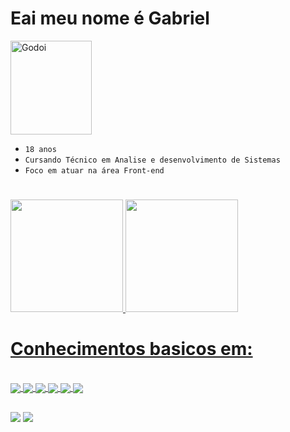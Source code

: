 # Eai meu nome é Gabriel

<img align="center"  alt="Godoi" height="150" width="130" border-radius=15px src="https://user-images.githubusercontent.com/91087797/134597250-54b94602-58d0-4a18-9a33-92e780a70955.png">

* `18 anos`
* `Cursando Técnico em Analise e desenvolvimento de Sistemas`
* `Foco em atuar na área Front-end`


# 

   
   <div>
  <a href="https://github.com/Godoigabriell">
  <img height="180em" src="https://github-readme-stats.vercel.app/api?username=Godoigabriell&show_icons=true&theme=github_dark&include_all_commits=true&count_private=true"/>
  <img height="180em" src="https://github-readme-stats.vercel.app/api/top-langs/?username=Godoigabriell&layout=compact&langs_count=7&theme=github_dark"/>
 </div>
   
   # Conhecimentos basicos em:
 
 
 <br>
  
  <div style="display: inline_block">
  <img align="center"  src="https://img.shields.io/badge/HTML5-E34F26?style=for-the-badge&logo=html5&logoColor=white"/>
  <img align="center" src="https://img.shields.io/badge/Bootstrap-563D7C?style=for-the-badge&logo=bootstrap&logoColor=white"/>
  <img align="center" src="https://img.shields.io/badge/CSS3-1572B6?style=for-the-badge&logo=css3&logoColor=white"/>
  <img align="center" src="https://img.shields.io/badge/JavaScript-F7DF1E?style=for-the-badge&logo=javascript&logoColor=black"/>
  <img align="center" src="https://img.shields.io/badge/PHP-777BB4?style=for-the-badge&logo=php&logoColor=white"/>
  <img align="center" src="https://img.shields.io/badge/Python-14354C?style=for-the-badge&logo=python&logoColor=white"/>
  </div>
 
##
  
</div>
  <div align="left" > 
  <a href="https://www.instagram.com/godoi_gabriell/" target="_blank"><img src="https://img.shields.io/badge/-Instagram-%23E4405F?style=for-the-badge&logo=instagram&logoColor=white" target="_blank"></a>
    <a href = "https://api.whatsapp.com/send?phone=+5511972836870"><img src="https://img.shields.io/badge/WhatsApp-25D366?style=for-the-badge&logo=whatsapp&logoColor=white" target="_blank"></a>
  	
  
  
  



